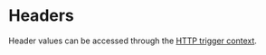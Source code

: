 # Headers

Header values can be accessed through the [HTTP trigger context](/crosscutting/triggercontexts.md).

